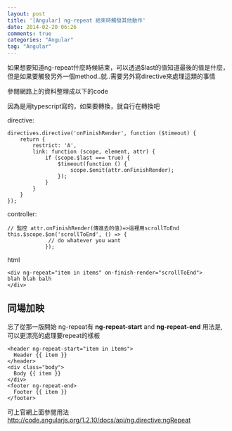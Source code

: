 ```yaml
---
layout: post
title: '[Angular] ng-repeat 結束時觸發其他動作'
date: 2014-02-20 06:26
comments: true
categories: "Angular"
tag: "Angular"
---
```

如果想要知道ng-repeat什麼時候結束，可以透過$last的值知道最後的值是什麼，但是如果要觸發另外一個method..就..需要另外寫directive來處理這類的事情

參閱網路上的資料整理成以下的code

因為是用typescript寫的，如果要轉換，就自行在轉換吧

directive:

```
directives.directive('onFinishRender', function ($timeout) {
    return {
        restrict: 'A',
        link: function (scope, element, attr) {
            if (scope.$last === true) {
                $timeout(function () {
                    scope.$emit(attr.onFinishRender);
                });
            }
        }
    }
});
```

controller:
```
// 監控 attr.onFinishRender(傳進去的值)=>這裡用scrollToEnd
this.$scope.$on('scrollToEnd', () => {
             // do whatever you want                
            });
```

html
```
<div ng-repeat="item in items" on-finish-render="scrollToEnd">
blah blah balh
</div>
```


## 同場加映

忘了從那一版開始
ng-repeat有 __ng-repeat-start__ and __ng-repeat-end__
用法是, 可以更漂亮的處理要repeat的樣板
```
<header ng-repeat-start="item in items">
  Header {{ item }}
</header>
<div class="body">
  Body {{ item }}
</div>
<footer ng-repeat-end>
  Footer {{ item }}
</footer>
```
可上官網上面參閱用法  http://code.angularjs.org/1.2.10/docs/api/ng.directive:ngRepeat

